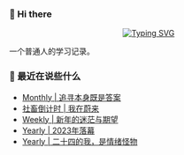 ### 👋 Hi there
<div align="center">

[![Typing SVG](https://readme-typing-svg.herokuapp.com?lines=Stay+hungry%2C+Stay+foolish.;%E6%84%BF%E4%BA%BA%E4%B8%8E%E4%BA%BA%E9%83%BD%E8%83%BD%E5%A4%9F%E7%9C%9F%E8%AF%9A%E6%B2%9F%E9%80%9A%E3%80%82)](https://git.io/typing-svg)

</div>
一个普通人的学习记录。

### 📝 最近在说些什么
<!-- BLOG-POST-LIST:START -->
- [Monthly | 追寻本身既是答案](https://shixiaocaia.fun/posts/fc291702/)
- [社畜倒计时 | 我在蔚来](https://shixiaocaia.fun/posts/b79f985a/)
- [Weekly | 新年的迷茫与期望](https://shixiaocaia.fun/posts/bf3129a8/)
- [Yearly | 2023年落幕](https://shixiaocaia.fun/posts/a6306dfc/)
- [Yearly | 二十四的我，是情绪怪物](https://shixiaocaia.fun/posts/8dab065f/)
<!-- BLOG-POST-LIST:END -->
